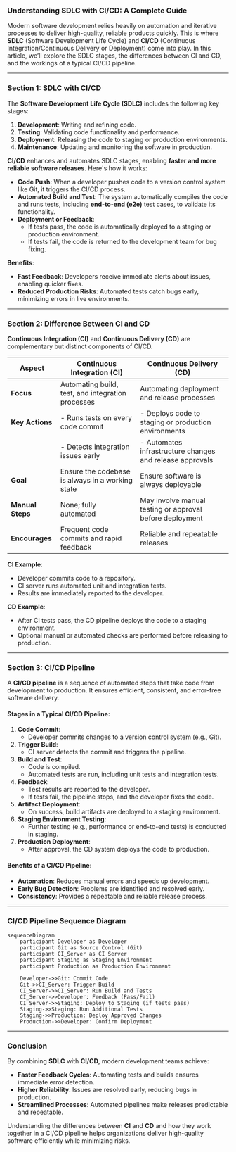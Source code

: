### **Understanding SDLC with CI/CD: A Complete Guide**

Modern software development relies heavily on automation and iterative processes to deliver high-quality, reliable products quickly. This is where **SDLC** (Software Development Life Cycle) and **CI/CD** (Continuous Integration/Continuous Delivery or Deployment) come into play. In this article, we’ll explore the SDLC stages, the differences between CI and CD, and the workings of a typical CI/CD pipeline.

---

### **Section 1: SDLC with CI/CD**

The **Software Development Life Cycle (SDLC)** includes the following key stages:
1. **Development**: Writing and refining code.
2. **Testing**: Validating code functionality and performance.
3. **Deployment**: Releasing the code to staging or production environments.
4. **Maintenance**: Updating and monitoring the software in production.

**CI/CD** enhances and automates SDLC stages, enabling **faster and more reliable software releases**. Here's how it works:
- **Code Push**: When a developer pushes code to a version control system like Git, it triggers the CI/CD process.
- **Automated Build and Test**: The system automatically compiles the code and runs tests, including **end-to-end (e2e)** test cases, to validate its functionality.
- **Deployment or Feedback**: 
  - If tests pass, the code is automatically deployed to a staging or production environment.
  - If tests fail, the code is returned to the development team for bug fixing.

**Benefits**:
- **Fast Feedback**: Developers receive immediate alerts about issues, enabling quicker fixes.
- **Reduced Production Risks**: Automated tests catch bugs early, minimizing errors in live environments.

---

### **Section 2: Difference Between CI and CD**

**Continuous Integration (CI)** and **Continuous Delivery (CD)** are complementary but distinct components of CI/CD. 

| **Aspect**                | **Continuous Integration (CI)**                                  | **Continuous Delivery (CD)**                                  |
|---------------------------|------------------------------------------------------------------|--------------------------------------------------------------|
| **Focus**                 | Automating build, test, and integration processes               | Automating deployment and release processes                  |
| **Key Actions**           | - Runs tests on every code commit                               | - Deploys code to staging or production environments         |
|                           | - Detects integration issues early                              | - Automates infrastructure changes and release approvals     |
| **Goal**                  | Ensure the codebase is always in a working state                | Ensure software is always deployable                         |
| **Manual Steps**          | None; fully automated                                           | May involve manual testing or approval before deployment     |
| **Encourages**            | Frequent code commits and rapid feedback                        | Reliable and repeatable releases                             |

**CI Example**:
- Developer commits code to a repository.
- CI server runs automated unit and integration tests.
- Results are immediately reported to the developer.

**CD Example**:
- After CI tests pass, the CD pipeline deploys the code to a staging environment.
- Optional manual or automated checks are performed before releasing to production.

---

### **Section 3: CI/CD Pipeline**

A **CI/CD pipeline** is a sequence of automated steps that take code from development to production. It ensures efficient, consistent, and error-free software delivery.

#### **Stages in a Typical CI/CD Pipeline**:
1. **Code Commit**:  
   - Developer commits changes to a version control system (e.g., Git).
2. **Trigger Build**:  
   - CI server detects the commit and triggers the pipeline.
3. **Build and Test**:  
   - Code is compiled.
   - Automated tests are run, including unit tests and integration tests.
4. **Feedback**:  
   - Test results are reported to the developer.
   - If tests fail, the pipeline stops, and the developer fixes the code.
5. **Artifact Deployment**:  
   - On success, build artifacts are deployed to a staging environment.
6. **Staging Environment Testing**:  
   - Further testing (e.g., performance or end-to-end tests) is conducted in staging.
7. **Production Deployment**:  
   - After approval, the CD system deploys the code to production.

#### **Benefits of a CI/CD Pipeline**:
- **Automation**: Reduces manual errors and speeds up development.
- **Early Bug Detection**: Problems are identified and resolved early.
- **Consistency**: Provides a repeatable and reliable release process.

---

### **CI/CD Pipeline Sequence Diagram**

```mermaid
sequenceDiagram
    participant Developer as Developer
    participant Git as Source Control (Git)
    participant CI_Server as CI Server
    participant Staging as Staging Environment
    participant Production as Production Environment

    Developer->>Git: Commit Code
    Git->>CI_Server: Trigger Build
    CI_Server->>CI_Server: Run Build and Tests
    CI_Server->>Developer: Feedback (Pass/Fail)
    CI_Server->>Staging: Deploy to Staging (if tests pass)
    Staging->>Staging: Run Additional Tests
    Staging->>Production: Deploy Approved Changes
    Production->>Developer: Confirm Deployment
```

---

### **Conclusion**

By combining **SDLC** with **CI/CD**, modern development teams achieve:
- **Faster Feedback Cycles**: Automating tests and builds ensures immediate error detection.
- **Higher Reliability**: Issues are resolved early, reducing bugs in production.
- **Streamlined Processes**: Automated pipelines make releases predictable and repeatable.

Understanding the differences between **CI** and **CD** and how they work together in a CI/CD pipeline helps organizations deliver high-quality software efficiently while minimizing risks.
